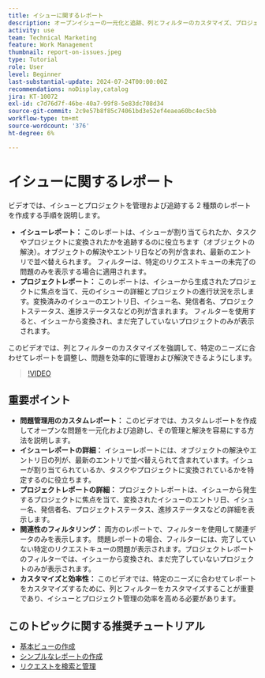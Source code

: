 ```yaml
---
title: イシューに関するレポート
description: オープンイシューの一元化と追跡、列とフィルターのカスタマイズ、プロジェクトとイシューの管理の最適化など、イシューとプロジェクトの管理に関するカスタムレポートを作成する方法について説明します。
activity: use
team: Technical Marketing
feature: Work Management
thumbnail: report-on-issues.jpeg
type: Tutorial
role: User
level: Beginner
last-substantial-update: 2024-07-24T00:00:00Z
recommendations: noDisplay,catalog
jira: KT-10072
exl-id: c7d76d7f-46be-40a7-99f8-5e83dc708d34
source-git-commit: 2c9e57b8f85c74061bd3e52ef4eaea60bc4ec5bb
workflow-type: tm+mt
source-wordcount: '376'
ht-degree: 6%

---
```


# イシューに関するレポート

ビデオでは、イシューとプロジェクトを管理および追跡する 2 種類のレポートを作成する手順を説明します。&#x200B;

* **イシューレポート：** このレポートは、イシューが割り当てられたか、タスクやプロジェクトに変換されたかを追跡するのに役立ちます（オブジェクトの解決）。&#x200B; オブジェクトの解決やエントリ日などの列が含まれ、最新のエントリで並べ替えられます。 フィルターは、特定のリクエストキューの未完了の問題のみを表示する場合に適用されます。&#x200B;
* **プロジェクトレポート：** このレポートは、イシューから生成されたプロジェクトに焦点を当て、元のイシューの詳細とプロジェクトの進行状況を示します。&#x200B; 変換済みのイシューのエントリ日、イシュー名、発信者名、プロジェクトステータス、進捗ステータスなどの列が含まれます。 フィルターを使用すると、イシューから変換され、まだ完了していないプロジェクトのみが表示されます。&#x200B;

このビデオでは、列とフィルターのカスタマイズを強調して、特定のニーズに合わせてレポートを調整し、問題を効率的に管理および解決できるようにします。&#x200B;


>[!VIDEO](https://video.tv.adobe.com/v/3432002/?quality=12&learn=on&enablevpops)

## 重要ポイント

* **問題管理用のカスタムレポート：** このビデオでは、カスタムレポートを作成してオープンな問題を一元化および追跡し、その管理と解決を容易にする方法を説明します。&#x200B;
* **イシューレポートの詳細：** イシューレポートには、オブジェクトの解決やエントリ日の列が、最新のエントリで並べ替えられて含まれています。&#x200B; イシューが割り当てられているか、タスクやプロジェクトに変換されているかを特定するのに役立ちます。&#x200B;
* **プロジェクトレポートの詳細：** プロジェクトレポートは、イシューから発生するプロジェクトに焦点を当て、変換されたイシューのエントリ日、イシュー名、発信者名、プロジェクトステータス、進捗ステータスなどの詳細を表示します。
* **関連性のフィルタリング：** 両方のレポートで、フィルターを使用して関連データのみを表示します。 問題レポートの場合、フィルターには、完了していない特定のリクエストキューの問題が表示されます。&#x200B; プロジェクトレポートのフィルターでは、イシューから変換され、まだ完了していないプロジェクトのみが表示されます。&#x200B;
* **カスタマイズと効率性：** このビデオでは、特定のニーズに合わせてレポートをカスタマイズするために、列とフィルターをカスタマイズすることが重要であり、イシューとプロジェクト管理の効率を高める必要があります。


## このトピックに関する推奨チュートリアル

* [基本ビューの作成](/help/reporting/basic-reporting/create-a-basic-view.md)
* [シンプルなレポートの作成](/help/reporting/basic-reporting/create-a-simple-report.md)
* [リクエストを検索と管理](/help/manage-work/issues-requests/find-requests.md)

